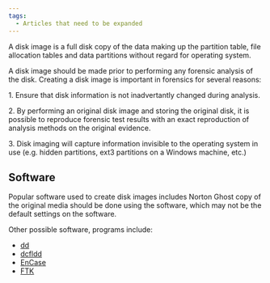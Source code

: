 ```yaml
---
tags:
  - Articles that need to be expanded
---
```

A disk image is a full disk copy of the data making up the partition
table, file allocation tables and data partitions without regard for
operating system.

A disk image should be made prior to performing any forensic analysis of
the disk. Creating a disk image is important in forensics for several
reasons:

1\. Ensure that disk information is not inadvertantly changed during
analysis.

2\. By performing an original disk image and storing the original disk,
it is possible to reproduce forensic test results with an exact
reproduction of analysis methods on the original evidence.

3\. Disk imaging will capture information invisible to the operating
system in use (e.g. hidden partitions, ext3 partitions on a Windows
machine, etc.)

## Software

Popular software used to create disk images includes Norton Ghost copy of the
original media should be done using the software, which may not be the default
settings on the software.

Other possible software, programs include:

* [dd](dd.md)
* [dcfldd](dcfldd.md)
* [EnCase](encase.md)
* [FTK](forensic_toolkit.md)
